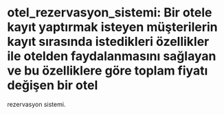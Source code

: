 # otel_rezervasyon_sistemi: Bir otele kayıt yaptırmak isteyen müşterilerin kayıt sırasında istedikleri özellikler ile otelden faydalanmasını sağlayan ve bu özelliklere göre toplam fiyatı değişen bir otel
rezervasyon sistemi.
